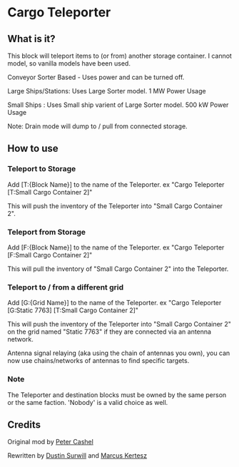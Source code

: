 # Cargo Teleporter

## What is it?

This block will teleport items to (or from) another storage container. I cannot model, so vanilla models have been used.

Conveyor Sorter Based - Uses power and can be turned off.

Large Ships/Stations: Uses Large Sorter model. 1 MW Power Usage

Small Ships : Uses Small ship varient of Large Sorter model. 500 kW Power Usage

Note: Drain mode will dump to / pull from connected storage.

## How to use

### Teleport to Storage

Add [T:{Block Name}] to the name of the Teleporter. ex "Cargo Teleporter [T:Small Cargo Container 2]"

This will push the inventory of the Teleporter into "Small Cargo Container 2".

### Teleport from Storage

Add [F:{Block Name}] to the name of the Teleporter. ex "Cargo Teleporter [F:Small Cargo Container 2]"

This will pull the inventory of "Small Cargo Container 2" into the Teleporter.

### Teleport to / from a different grid

Add [G:{Grid Name}] to the name of the Teleporter. ex "Cargo Teleporter [G:Static 7763] [T:Small Cargo Container 2]"

This will push the inventory of the Teleporter into "Small Cargo Container 2" on the grid named "Static 7763" if they are connected via an antenna network.

Antenna signal relaying (aka using the chain of antennas you own), you can now use chains/networks of antennas to find specific targets.

### Note

The Teleporter and destination blocks must be owned by the same person or the same faction. 'Nobody' is a valid choice as well.

## Credits

Original mod by [Peter Cashel](https://github.com/pacas00)

Rewritten by [Dustin Surwill](https://github.com/falconraptor) and [Marcus Kertesz](https://github.com/ModernMAK)
